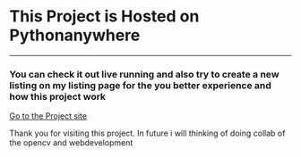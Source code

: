 # This Project is Hosted on Pythonanywhere
<hr>
<h3> You can check it out live running and also try to create a new listing
on my listing page for the you better experience and how this project work</h3>
<a href="https://aarav7397.pythonanywhere.com/"> Go to the Project site </a>


Thank you for visiting this project.
In future i will thinking of doing collab
of the opencv and webdevelopment
